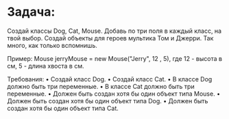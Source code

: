 # Задача:

Создай классы Dog, Cat, Mouse.
Добавь по три поля в каждый класс, на твой выбор.
Создай объекты для героев мультика Том и Джерри.
Так много, как только вспомнишь.

Пример:
Mouse jerryMouse = new Mouse("Jerry", 12 , 5),
где 12 - высота в см,
5 - длина хвоста в см.

Требования:
•	Создай класс Dog.
•	Создай класс Cat.
•	В классе Dog должно быть три переменные.
•	В классе Cat должно быть три переменные.
•	Должен быть создан хотя бы один объект типа Mouse.
•	Должен быть создан хотя бы один объект типа Dog.
•	Должен быть создан хотя бы один объект типа Cat.
